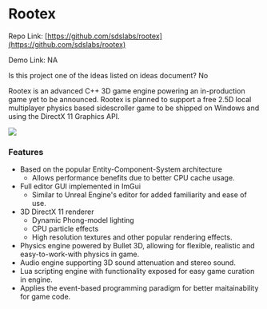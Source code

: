 # Rootex

Repo Link: [https://github.com/sdslabs/rootex](https://github.com/sdslabs/rootex)

Demo Link: NA

Is this project one of the ideas listed on ideas document?
No


Rootex is an advanced C++ 3D game engine powering an in-production game yet to be announced. Rootex is planned to support a free 2.5D local multiplayer physics based sidescroller game to be shipped on Windows and using the DirectX 11 Graphics API.

<img src="https://www.github.com/sdslabs/rootex/rootex/assets/editor.png"/>

### Features

* Based on the popular Entity-Component-System architecture
  * Allows performance benefits due to better CPU cache usage. 
* Full editor GUI implemented in ImGui
  * Similar to Unreal Engine's editor for added familiarity and ease of use.
* 3D DirectX 11 renderer
  * Dynamic Phong-model lighting 
  * CPU particle effects
  * High resolution textures and other popular rendering effects.
* Physics engine powered by Bullet 3D, allowing for flexible, realistic and easy-to-work-with physics in game.
* Audio engine supporting 3D sound attenuation and stereo sound.
* Lua scripting engine with functionality exposed for easy game curation in engine.
* Applies the event-based programming paradigm for better maitainability for game code.
